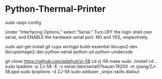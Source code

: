 Python-Thermal-Printer
======================


sudo raspi-config


Under “Interfacing Options,” select “Serial.” Turn OFF the login shell over serial, and ENABLE the hardware serial port. NO and YES, respectively.


sudo apt-get install git cups wiringpi build-essential libcups2-dev libcupsimage2-dev python-serial python-pil python-unidecode

git clone https://github.com/adafruit/zj-58
cd zj-58
make
sudo ./install
cd ..
sudo lpadmin -p ZJ-58 -E -v serial:/dev/serial0?baud=19200 -m zjiang/ZJ-58.ppd
sudo lpoptions -d ZJ-58
sudo adduser _snips-skills dialout

